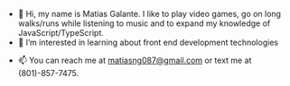 - 👋 Hi, my name is Matias Galante. I like to play video games, go on long walks/runs while listening to music and to expand my knowledge of JavaScript/TypeScript.
- 👀 I’m interested in learning about front end development technologies
<!-- 🌱 I’m currently learning ... -->
<!--- 💞️ I’m looking to collaborate on ... -->
- 📫 You can reach me at matiasng087@gmail.com or text me at (801)-857-7475.

<!---
CarpalCarp/CarpalCarp is a ✨ special ✨ repository because its `README.md` (this file) appears on your GitHub profile.
You can click the Preview link to take a look at your changes.
--->
